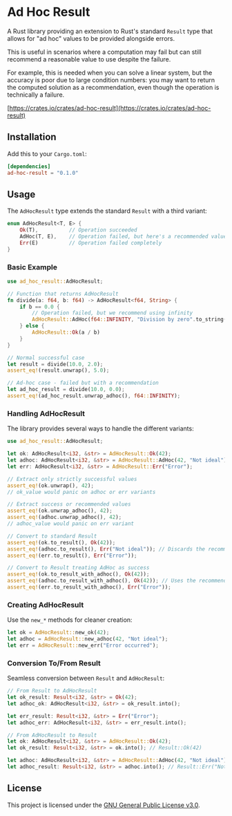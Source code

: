 # Ad Hoc Result

A Rust library providing an extension to Rust's standard `Result` type that allows for "ad hoc" values to be provided alongside errors.

This is useful in scenarios where a computation may fail but can still recommend a reasonable value to use despite the failure.

For example, this is needed when you can solve a linear system, but the accuracy is poor due to large condition numbers: you may want to return the computed solution as a recommendation, even though the operation is technically a failure.

[https://crates.io/crates/ad-hoc-result](https://crates.io/crates/ad-hoc-result)

## Installation

Add this to your `Cargo.toml`:

```toml
[dependencies]
ad-hoc-result = "0.1.0"
```

## Usage

The `AdHocResult` type extends the standard `Result` with a third variant:

```rust
enum AdHocResult<T, E> {
    Ok(T),          // Operation succeeded
    AdHoc(T, E),    // Operation failed, but here's a recommended value
    Err(E)          // Operation failed completely
}
```

### Basic Example

```rust
use ad_hoc_result::AdHocResult;

// Function that returns AdHocResult
fn divide(a: f64, b: f64) -> AdHocResult<f64, String> {
    if b == 0.0 {
        // Operation failed, but we recommend using infinity
        AdHocResult::AdHoc(f64::INFINITY, "Division by zero".to_string())
    } else {
        AdHocResult::Ok(a / b)
    }
}

// Normal successful case
let result = divide(10.0, 2.0);
assert_eq!(result.unwrap(), 5.0);

// Ad-hoc case - failed but with a recommendation
let ad_hoc_result = divide(10.0, 0.0);
assert_eq!(ad_hoc_result.unwrap_adhoc(), f64::INFINITY);
```

### Handling AdHocResult

The library provides several ways to handle the different variants:

```rust
use ad_hoc_result::AdHocResult;

let ok: AdHocResult<i32, &str> = AdHocResult::Ok(42);
let adhoc: AdHocResult<i32, &str> = AdHocResult::AdHoc(42, "Not ideal");
let err: AdHocResult<i32, &str> = AdHocResult::Err("Error");

// Extract only strictly successful values
assert_eq!(ok.unwrap(), 42);
// ok_value would panic on adhoc or err variants

// Extract success or recommended values
assert_eq!(ok.unwrap_adhoc(), 42);
assert_eq!(adhoc.unwrap_adhoc(), 42);
// adhoc_value would panic on err variant

// Convert to standard Result
assert_eq!(ok.to_result(), Ok(42));
assert_eq!(adhoc.to_result(), Err("Not ideal")); // Discards the recommended value
assert_eq!(err.to_result(), Err("Error"));

// Convert to Result treating AdHoc as success
assert_eq!(ok.to_result_with_adhoc(), Ok(42));
assert_eq!(adhoc.to_result_with_adhoc(), Ok(42)); // Uses the recommended value
assert_eq!(err.to_result_with_adhoc(), Err("Error"));
```

### Creating AdHocResult

Use the `new_*` methods for cleaner creation:

```rust
let ok = AdHocResult::new_ok(42);
let adhoc = AdHocResult::new_adhoc(42, "Not ideal");
let err = AdHocResult::new_err("Error occurred");
```

### Conversion To/From Result

Seamless conversion between `Result` and `AdHocResult`:

```rust
// From Result to AdHocResult
let ok_result: Result<i32, &str> = Ok(42);
let adhoc_ok: AdHocResult<i32, &str> = ok_result.into();

let err_result: Result<i32, &str> = Err("Error");
let adhoc_err: AdHocResult<i32, &str> = err_result.into();

// From AdHocResult to Result
let ok: AdHocResult<i32, &str> = AdHocResult::Ok(42);
let ok_result: Result<i32, &str> = ok.into(); // Result::Ok(42)

let adhoc: AdHocResult<i32, &str> = AdHocResult::AdHoc(42, "Not ideal");
let adhoc_result: Result<i32, &str> = adhoc.into(); // Result::Err("Not ideal")
```

## License

This project is licensed under the [GNU General Public License v3.0](LICENSE).